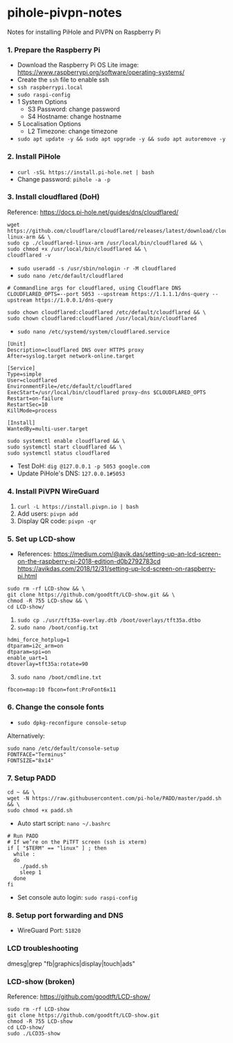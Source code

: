 # pihole-pivpn-notes
Notes for installing PiHole and PiVPN on Raspberry Pi

### 1. Prepare the Raspberry Pi
- Download the Raspberry Pi OS Lite image: https://www.raspberrypi.org/software/operating-systems/
- Create the `ssh` file to enable ssh
- `ssh raspberrypi.local`
- `sudo raspi-config`
 - 1 System Options
   - S3 Password: change password
   - S4 Hostname: change hostname
 - 5 Localisation Options
   - L2 Timezone: change timezone
- `sudo apt update -y && sudo apt upgrade -y && sudo apt autoremove -y`


### 2. Install PiHole
- `curl -sSL https://install.pi-hole.net | bash`
- Change password: `pihole -a -p`


### 3. Install cloudflared (DoH)
Reference: https://docs.pi-hole.net/guides/dns/cloudflared/
```
wget https://github.com/cloudflare/cloudflared/releases/latest/download/cloudflared-linux-arm && \
sudo cp ./cloudflared-linux-arm /usr/local/bin/cloudflared && \
sudo chmod +x /usr/local/bin/cloudflared && \
cloudflared -v
```

- `sudo useradd -s /usr/sbin/nologin -r -M cloudflared`
- `sudo nano /etc/default/cloudflared`
```
# Commandline args for cloudflared, using Cloudflare DNS
CLOUDFLARED_OPTS=--port 5053 --upstream https://1.1.1.1/dns-query --upstream https://1.0.0.1/dns-query
```
```
sudo chown cloudflared:cloudflared /etc/default/cloudflared && \
sudo chown cloudflared:cloudflared /usr/local/bin/cloudflared
```
- `sudo nano /etc/systemd/system/cloudflared.service`
```
[Unit]
Description=cloudflared DNS over HTTPS proxy
After=syslog.target network-online.target

[Service]
Type=simple
User=cloudflared
EnvironmentFile=/etc/default/cloudflared
ExecStart=/usr/local/bin/cloudflared proxy-dns $CLOUDFLARED_OPTS
Restart=on-failure
RestartSec=10
KillMode=process

[Install]
WantedBy=multi-user.target
```
```
sudo systemctl enable cloudflared && \
sudo systemctl start cloudflared && \
sudo systemctl status cloudflared
```
- Test DoH: `dig @127.0.0.1 -p 5053 google.com`
- Update PiHole's DNS: `127.0.0.1#5053`


### 4. Install PiVPN WireGuard
1. `curl -L https://install.pivpn.io | bash`
2. Add users: `pivpn add`
3. Display QR code: `pivpn -qr`



### 5. Set up LCD-show
- References: https://medium.com/@avik.das/setting-up-an-lcd-screen-on-the-raspberry-pi-2018-edition-d0b2792783cd https://avikdas.com/2018/12/31/setting-up-lcd-screen-on-raspberry-pi.html
```
sudo rm -rf LCD-show && \
git clone https://github.com/goodtft/LCD-show.git && \
chmod -R 755 LCD-show && \
cd LCD-show/
```
1. `sudo cp ./usr/tft35a-overlay.dtb /boot/overlays/tft35a.dtbo`
2. `sudo nano /boot/config.txt`
```
hdmi_force_hotplug=1
dtparam=i2c_arm=on
dtparam=spi=on
enable_uart=1
dtoverlay=tft35a:rotate=90
```
3. `sudo nano /boot/cmdline.txt`
```
fbcon=map:10 fbcon=font:ProFont6x11
```

### 6. Change the console fonts
- `sudo dpkg-reconfigure console-setup`

Alternatively:
```
sudo nano /etc/default/console-setup
FONTFACE="Terminus"
FONTSIZE="8x14"
```

### 7. Setup PADD
```
cd ~ && \
wget -N https://raw.githubusercontent.com/pi-hole/PADD/master/padd.sh && \
sudo chmod +x padd.sh
```


- Auto start script: `nano ~/.bashrc`
```
# Run PADD
# If we’re on the PiTFT screen (ssh is xterm)
if [ "$TERM" == "linux" ] ; then
  while :
  do
    ./padd.sh
    sleep 1
  done
fi
```

- Set console auto login: `sudo raspi-config`


### 8. Setup port forwarding and DNS
- WireGuard Port: `51820`




### LCD troubleshooting
dmesg|grep "fb\|graphics\|display\|touch\|ads"



### LCD-show (broken)
Reference: https://github.com/goodtft/LCD-show/
```
sudo rm -rf LCD-show
git clone https://github.com/goodtft/LCD-show.git
chmod -R 755 LCD-show
cd LCD-show/
sudo ./LCD35-show
```
